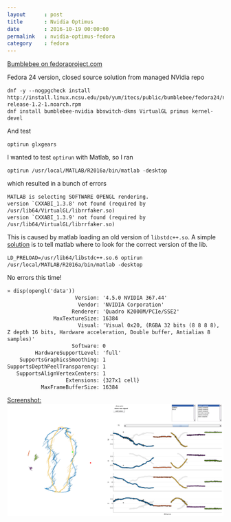 ```yaml
---
layout      : post
title       : Nvidia Optimus
date        : 2016-10-19 00:00:00
permalink   : nvidia-optimus-fedora
category    : fedora
---
```


[Bumblebee on fedoraproject.com](https://fedoraproject.org/wiki/Bumblebee)

Fedora 24 version, closed source solution from managed NVidia repo
<pre><code class="language-shell">dnf -y --nogpgcheck install http://install.linux.ncsu.edu/pub/yum/itecs/public/bumblebee/fedora24/noarch/bumblebee-release-1.2-1.noarch.rpm
dnf install bumblebee-nvidia bbswitch-dkms VirtualGL primus kernel-devel
</code></pre>
And test
<pre><code class="language-shell">optirun glxgears</code></pre>

I wanted to test <code>optirun</code> with Matlab, so I ran
<pre><code class="language-bash">optirun /usr/local/MATLAB/R2016a/bin/matlab -desktop</code></pre>
which resulted in a bunch of errors
<pre><code>MATLAB is selecting SOFTWARE OPENGL rendering.
version `CXXABI_1.3.8' not found (required by /usr/lib64/VirtualGL/librrfaker.so)
version `CXXABI_1.3.9' not found (required by /usr/lib64/VirtualGL/librrfaker.so)
</code></pre>
This is caused by matlab loading an old version of <code>libstdc++.so</code>.
A simple [solution](http://stackoverflow.com/a/34348019/1606707) is to tell matlab where to look for the correct version of the lib.
<pre><code class="language-shell">LD_PRELOAD=/usr/lib64/libstdc++.so.6 optirun /usr/local/MATLAB/R2016a/bin/matlab -desktop</code></pre>
No errors this time! 
<pre><code class="language-matlab">&raquo; disp(opengl('data'))
                      Version: '4.5.0 NVIDIA 367.44'
                       Vendor: 'NVIDIA Corporation'
                     Renderer: 'Quadro K2000M/PCIe/SSE2'
               MaxTextureSize: 16384
                       Visual: 'Visual 0x20, (RGBA 32 bits (8 8 8 8), Z depth 16 bits, Hardware acceleration, Double buffer, Antialias 8 samples)'
                     Software: 0
         HardwareSupportLevel: 'full'
    SupportsGraphicsSmoothing: 1
SupportsDepthPeelTransparency: 1
   SupportsAlignVertexCenters: 1
                   Extensions: {327x1 cell}
           MaxFrameBufferSize: 16384
</code></pre>

[Screenshot: ![matlab quaternion filter](/assets/mtlb-qfilter.png)](/assets/mtlb-qfilter.png)
